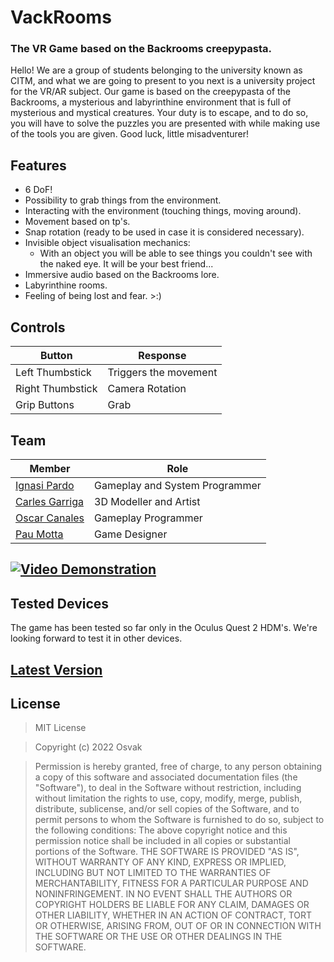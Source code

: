 # VackRooms
### The VR Game based on the Backrooms creepypasta.

Hello! We are a group of students belonging to the university known as CITM, and what we are going to present to you next is a university project for the VR/AR subject. 
Our game is based on the creepypasta of the Backrooms, a mysterious and labyrinthine environment that is full of mysterious and mystical creatures. Your duty is to escape, and to do so, you will have to solve the puzzles you are presented with while making use of the tools you are given. Good luck, little misadventurer!

## Features
- 6 DoF!
- Possibility to grab things from the environment.
- Interacting with the environment (touching things, moving around).
- Movement based on tp's.
- Snap rotation (ready to be used in case it is considered necessary).
- Invisible object visualisation mechanics:
  - With an object you will be able to see things you couldn't see with the naked eye. It will be your best friend...
- Immersive audio based on the Backrooms lore.
- Labyrinthine rooms.
- Feeling of being lost and fear. >:)

## Controls
| Button | Response |
|--|--|
| Left Thumbstick | Triggers the movement |
| Right Thumbstick | Camera Rotation |
| Grip Buttons | Grab |

## Team
| Member | Role |
|--|--|
| [Ignasi Pardo](https://github.com/KuronoaScarlet) | Gameplay and System Programmer |
| [Carles Garriga](https://github.com/FireAlfa) | 3D Modeller and Artist |
| [Oscar Canales](https://github.com/Osvak) | Gameplay Programmer |
| [Pau Motta](https://github.com/paumotta) | Game Designer |

## [![Video Demonstration](https://img.youtube.com/vi/euik1Zrs30w/0.jpg)](https://www.youtube.com/watch?v=euik1Zrs30w)

## Tested Devices
The game has been tested so far only in the Oculus Quest 2 HDM's. We're looking forward to test it in other devices.

## [Latest Version](https://www.youtube.com/watch?v=TNOJSv7Lz4k)

## License
> MIT License

> Copyright (c) 2022 Osvak

>Permission is hereby granted, free of charge, to any person obtaining a copy of this software and associated documentation files (the "Software"), to deal in the Software without restriction, including without limitation the rights to use, copy, modify, merge, publish, distribute, sublicense, and/or sell copies of the Software, and to permit persons to whom the Software is furnished to do so, subject to the following conditions: The above copyright notice and this permission notice shall be included in all copies or substantial portions of the Software.
THE SOFTWARE IS PROVIDED "AS IS", WITHOUT WARRANTY OF ANY KIND, EXPRESS OR IMPLIED, INCLUDING BUT NOT LIMITED TO THE WARRANTIES OF MERCHANTABILITY, FITNESS FOR A PARTICULAR PURPOSE AND NONINFRINGEMENT. IN NO EVENT SHALL THE AUTHORS OR COPYRIGHT HOLDERS BE LIABLE FOR ANY CLAIM, DAMAGES OR OTHER LIABILITY, WHETHER IN AN ACTION OF CONTRACT, TORT OR OTHERWISE, ARISING FROM, OUT OF OR IN CONNECTION WITH THE SOFTWARE OR THE USE OR OTHER DEALINGS IN THE SOFTWARE.
